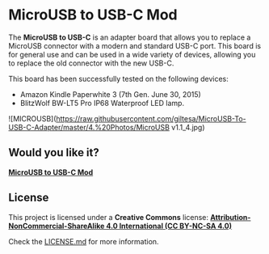 # MicroUSB to USB-C Mod

The **MicroUSB to USB-C** is an adapter board that allows you to replace a MicroUSB connector with a modern and standard USB-C port.
This board is for general use and can be used in a wide variety of devices, allowing you to replace the old connector with the new USB-C.

This board has been successfully tested on the following devices:

*   Amazon Kindle Paperwhite 3 (7th Gen. June 30, 2015)
*   BlitzWolf BW-LT5 Pro IP68 Waterproof LED lamp.


![MICROUSB](https://raw.githubusercontent.com/giltesa/MicroUSB-To-USB-C-Adapter/master/4.%20Photos/MicroUSB v1.1_4.jpg)


## Would you like it?

[**MicroUSB to USB-C Mod**](https://shop.giltesa.com/?p=3521)



## License

This project is licensed under a **Creative Commons** license:
**[Attribution-NonCommercial-ShareAlike 4.0 International (CC BY-NC-SA 4.0) ](https://creativecommons.org/licenses/by-nc-sa/4.0/)**

Check the [LICENSE.md](LICENSE.md) for more information.